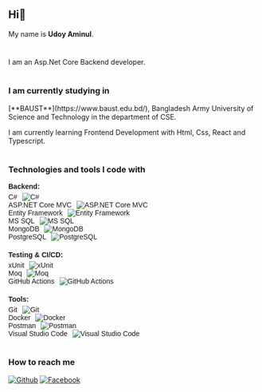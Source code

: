 ## Hi👋

My name is **Udoy Aminul**.
<h1></h1>
I am an Asp.Net Core Backend developer.
<h1></h1>

<h3>I am currently studying in</h3>
[**BAUST**](https://www.baust.edu.bd/), Bangladesh Army University of Science and Technology in the department of CSE.

I am currently learning Frontend Development with Html, Css, React and Typescript.
<h1></h1>

<h3>Technologies and tools I code with</h3>
<p>
<div style="display: flex; flex-direction: column; gap: 20px; font-family: sans-serif;">

  <div>
    <strong>Backend:</strong>
    <div style="display: flex; align-items: center; gap: 10px; margin-top: 5px;">
      <span>C#</span>
      <img alt="C#" src="https://img.shields.io/badge/-C%23-68217A?style=flat-square&logo=csharp&logoColor=white" />
    </div>
    <div style="display: flex; align-items: center; gap: 10px;">
      <span>ASP.NET Core MVC</span>
      <img alt="ASP.NET Core MVC" src="https://img.shields.io/badge/-ASP.NET_Core_MVC-512BD4?style=flat-square&logo=.net&logoColor=white" />
    </div>
    <div style="display: flex; align-items: center; gap: 10px;">
      <span>Entity Framework</span>
      <img alt="Entity Framework" src="https://img.shields.io/badge/-Entity_Framework-68217A?style=flat-square&logo=dotnet&logoColor=white" />
    </div>
    <div style="display: flex; align-items: center; gap: 10px;">
      <span>MS SQL</span>
      <img alt="MS SQL" src="https://img.shields.io/badge/-MS_SQL-CC2927?style=flat-square&logo=microsoft-sql-server&logoColor=white" />
    </div>
    <div style="display: flex; align-items: center; gap: 10px;">
      <span>MongoDB</span>
      <img alt="MongoDB" src="https://img.shields.io/badge/-MongoDB-13aa52?style=flat-square&logo=mongodb&logoColor=white" />
    </div>
    <div style="display: flex; align-items: center; gap: 10px;">
      <span>PostgreSQL</span>
      <img alt="PostgreSQL" src="https://img.shields.io/badge/-PostgreSQL-336791?style=flat-square&logo=postgresql&logoColor=white" />
    </div>
  </div>

  <div>
    <strong>Testing & CI/CD:</strong>
    <div style="display: flex; align-items: center; gap: 10px; margin-top: 5px;">
      <span>xUnit</span>
      <img alt="xUnit" src="https://img.shields.io/badge/-xUnit-5C9FD3?style=flat-square&logo=xunit&logoColor=white" />
    </div>
    <div style="display: flex; align-items: center; gap: 10px;">
      <span>Moq</span>
      <img alt="Moq" src="https://img.shields.io/badge/-Moq-FF0000?style=flat-square&logo=moq&logoColor=white" />
    </div>
    <div style="display: flex; align-items: center; gap: 10px;">
      <span>GitHub Actions</span>
      <img alt="GitHub Actions" src="https://img.shields.io/badge/-GitHub_Actions-2088FF?style=flat-square&logo=github-actions&logoColor=white" />
    </div>
  </div>

  <div>
    <strong>Tools:</strong>
    <div style="display: flex; align-items: center; gap: 10px; margin-top: 5px;">
      <span>Git</span>
      <img alt="Git" src="https://img.shields.io/badge/-Git-F05032?style=flat-square&logo=git&logoColor=white" />
    </div>
    <div style="display: flex; align-items: center; gap: 10px;">
      <span>Docker</span>
      <img alt="Docker" src="https://img.shields.io/badge/-Docker-2496ED?style=flat-square&logo=docker&logoColor=white" />
    </div>
    <div style="display: flex; align-items: center; gap: 10px;">
      <span>Postman</span>
      <img alt="Postman" src="https://img.shields.io/badge/-Postman-FF6C37?style=flat-square&logo=postman&logoColor=white" />
    </div>
    <div style="display: flex; align-items: center; gap: 10px;">
      <span>Visual Studio Code</span>
      <img alt="Visual Studio Code" src="https://img.shields.io/badge/-Visual_Studio_Code-007ACC?style=flat-square&logo=visual-studio-code&logoColor=white" />
    </div>
  </div>

</div>
</p>
<h1></h1>

<h3>How to reach me</h3>
<p>
<a href="https://github.com/Uday-Aminul" target="_blank"><img alt="Github" src="https://img.shields.io/badge/GitHub-%2312100E.svg?&style=for-the-badge&logo=Github&logoColor=white" /></a>
<a href="https://www.facebook.com/uday.aminul" target="_blank"><img alt="Facebook" src="https://img.shields.io/badge/Facebook-1877F2?style=for-the-badge&logo=facebook&logoColor=white" /></a>

</p>

<!--
**Uday-Aminul/Uday-Aminul** is a ✨ _special_ ✨ repository because its `README.md` (this file) appears on your GitHub profile.

Here are some ideas to get you started:

- 🔭 I’m currently working on ...
- 🌱 I’m currently learning ...
- 👯 I’m looking to collaborate on ...
- 🤔 I’m looking for help with ...
- 💬 Ask me about ...
- 📫 How to reach me: ...
- 😄 Pronouns: ...
- ⚡ Fun fact: ...
-->